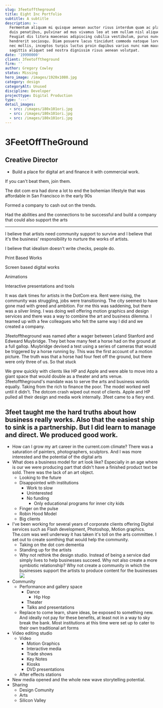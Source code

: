 ```yaml
---
slug: 3feetofftheground
title: Eight Inc Portfolio
subtitle: A subtitle
description: >-
  Fermentum aliquam mi quisque aenean auctor risus interdum quam ac placerat
  duis penatibus, pulvinar ad mus vivamus leo at sem nullam nisl aliquet.
  Feugiat dis litora maecenas adipiscing cubilia vestibulum, purus nunc congue
  hendrerit sociosqu. Diam posuere lacus tincidunt commodo natoque lorem metus
  nec mollis, inceptos turpis luctus proin dapibus varius nunc nam mauris,
  sagittis aliquet sed nostra dignissim risus aenean volutpat.
date: '19990000'
client: 3feetofftheground
firm: ''
author: Gregory Cowley
status: Missing
hero_image: /images/1920x1080.jpg
category: design
categoryAlt: Unused
discipline: Developer
projecttype: Digital Production
type: '---'
detail_images:
  - src: /images/180x101ori.jpg
  - src: /images/180x101ori.jpg
  - src: /images/180x101ori.jpg
---
```


# 3FeetOffTheGround
## Creative Director

* Build a place for digital art and finance it with commercial work.

If you can't beat them, join them.

The dot com era had done a lot to end the bohemian lifestyle that was affordable in San Francisco in the early 90s

Formed a company to cash out on the trends. 

Had the abilities and the connections to be successful and build a company that could also support the arts

---- 

I believe that artists need community support to survive and I believe that it's the business' responsibility to nurture the works of artists.

I believe that idealism doesn't write checks, people do. 

Print Based Works

Screen based digital works

Animations

Interactive presentations and tools

It was dark times for artists in the DotCom era. Rent were rising, the community was struggling, jobs were transitioning. The city seemed to have gone mad with greed and ambition. For me this was saddening, but there was a silver lining. I was doing well offering motion graphics and design services and there was a way to combine the art and business dilemma. I teamed up with a few colleagues who felt the same way I did and we created a company.

3feetofftheground was named after a wager between Leland Stanford and Edweard Muybridge. They bet how many feet a horse had on the ground at a full gallop. Muybridge devised a test using a series of cameras that would be triggered by a horse running by. This was the first account of a motion picture. The truth was that a horse had four feet off the ground, but there were only three of us. So that stuck

We grew quickly with clients like HP and Apple and were able to move into a giant space that would double as a theater and arts venue. 3feetofftheground's mandate was to serve the arts and business worlds equally. Taking from the rich to finance the poor. The model worked well until it didn't. The dotcom crash wiped out most of clients. Apple and HP pulled all their design and media work internally. 3feet came to a fiery end.

3feet taught me the hard truths about how business really works. Also that the easiest ship to sink is a partnership. But I did learn to manage and direct. We produced good work.
---- 

* How can I grow my art career in the current.com climate? There was a saturation of painters, photographers, sculptors. And I was more interested and the potential of the digital arts  
* What does a business model for art look like? Especially in an age where is our we were producing part that didn't have a finished product text be sold. There was the lack of an art object.
	* Looking to the future
	* Disappointed with institutions
		* Work to slow
		* Uninterested
		* No funding
			* Only educational programs for inner city kids
	* Finger on the pulse
	* Robin Hood Model
	* Big clients
* I've been working for several years of corporate clients offering Digital services such as Flash development, Photoshop, Motion graphics. The.com was well underway it has taken it's toll on the arts committee. I set out to create somthing that would help the community.
	* Taking on the dot com dementia
	* Standing up for the artists
	* Why not rethink the design studio. Instead of being a service dad simply lives to help businesses succeed. Why not also create a more symbiotic relationship? Why not create a community in which the businesses support the artists to produce content for the businesses  ![][image-1]
* Community
	* Performance and gallery space
		* Dance
			* Hip Hop
		* Theater
		* Talks and presentations
	* Replace to come learn, share ideas, be exposed to something new. And ideally not pay for these benefits, at least not in a way to sky break the bank. Most institutions at this time were set up to cater to their own traditional art forms
* Video editing studio
	* Video
		* Motion Graphics
		* Interactive media
		* Trade shows
		* Key Notes
		* Kiosks
		* DVD presentations
	* After effects stations
* New media opened and the whole new wave storytelling potential.  
* Sharing
	* Design Comunity
	* Arts
	* Silicon Valley
				

[image-1]:	/Users/gregorycowley/Desktop/architectural-sketch-6-mih3m.jpg
